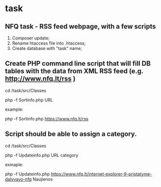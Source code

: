 # task
NFQ task - RSS feed webpage, with a few scripts
-

1. Composer update;
2. Rename htaccess file into .htaccess;
3. Create database with "task" name;


Create PHP command line script that will fill DB tables with the data from XML RSS feed (e.g. http://www.nfq.lt/rss )
-
cd /task/src/Classes

php -f Sortinfo.php URL

example:

php -f Sortinfo.php https://www.nfq.lt/rss


Script should be able to assign a category.
-
cd /task/src/Classes

php -f Updateinfo.php URL category

exmaple:

php -f Updateinfo.php https://www.nfq.lt/internet-explorer-9-pristatyme-dalyvavo-nfq Naujienos

